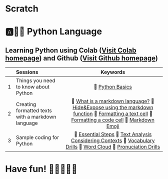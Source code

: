 # Scratch

# :a::hamster::paw_prints: Python Language
## **Learning Python** using **Colab** ([Visit Colab homepage](https://colab.research.google.com/?utm_source=scs-index)) and **Github** ([Visit Github homepage](https://github.com/))

|  | Sessions | Keywords |
|:--|:---|:---:|
| 1 | Things you need to know about Python | 🐾 [Python Basics](https://github.com/ms624atyale/Scratch/blob/main/Python_Basics.ipynb) |  
| 2 | Creating formatted texts with a markdown language | 🐤 [What is a markdown language?](https://github.com/ms624atyale/Scratch/blob/main/MarkdownLanguage.ipynb) 🐤 [Hide&Expose using the markdown function](https://github.com/ms624atyale/Scratch/blob/main/Markdown1_Hide%26Expose_ModifiedfromMK316.ipynb) 🐣 [Formatting a text cell](https://github.com/ms624atyale/Scratch/blob/main/TextCells_Format_ModifiedfromMK316.ipynb) 🐥 [Formatting a code cell](https://github.com/ms624atyale/Scratch/blob/main/CodeCells_Basic_.ipynb) 🎯 [Markdown Emoji](https://gist.github.com/rxaviers/7360908)|
| 3 | Sample coding for Python | 🍏 [Essential Steps](https://github.com/ms624atyale/Scratch/blob/main/EssentialSteps4LexicalAnalysis.ipynb) 🍣 [Text Analysis Considering Contexts](https://github.com/ms624atyale/Scratch/blob/main/LexicalAnalysis_ConcordanceCollocation.ipynb) 🐠 [Vocabulary Drills]() 🐬 [Word Cloud](https://github.com/ms624atyale/Scratch/blob/main/WordCloud_ModifiedfromMK316.ipynb)  🐳  [Pronuciation Drills](https://github.com/ms624atyale/Scratch/blob/main/Markdown3_Text2Speech_ModifiedfromMK316.ipynb) |  


# Have fun! :icecream::tropical_drink::cake::apple::watermelon:
